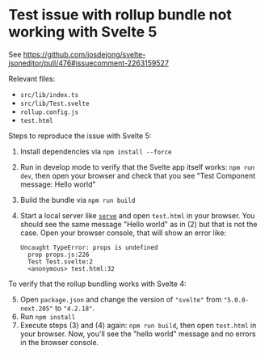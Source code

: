 # Test issue with rollup bundle not working with Svelte 5

See https://github.com/josdejong/svelte-jsoneditor/pull/476#issuecomment-2263159527

Relevant files:

- `src/lib/index.ts`
- `src/lib/Test.svelte`
- `rollup.config.js`
- `test.html`

Steps to reproduce the issue with Svelte 5:

1. Install dependencies via `npm install --force`
2. Run in develop mode to verify that the Svelte app itself works: `npm run dev`, then open your browser and check that you see "Test Component message: Hello world"
3. Build the bundle via `npm run build`
4. Start a local server like [`serve`](https://www.npmjs.com/package/serve) and open `test.html` in your browser. You should see the same message "Hello world" as in (2) but that is not the case. Open your browser console, that will show an error like:

    ```
    Uncaught TypeError: props is undefined
      prop props.js:226
      Test Test.svelte:2
      <anonymous> test.html:32
    ```

To verify that the rollup bundling works with Svelte 4:

5. Open `package.json` and change the version of `"svelte"` from `"5.0.0-next.205"` to `"4.2.18"`.
6. Run `npm install`
7. Execute steps (3) and (4) again: `npm run build`, then open `test.html` in your browser. Now, you'll see the "hello world" message and no errors in the browser console.
